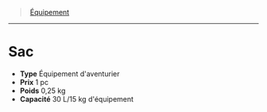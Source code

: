 ﻿---
!EquipmentItem
Type: Équipement d'aventurier
Price: 1 pc
Weight: 0,25 kg
Capacity: 30 L/15 kg d'équipement
Id: equipment_hd.md#sac
ParentLink: equipment_hd.md#Équipement
Name: Sac
ParentName: Équipement
NameLevel: 1
Attributes: {}
---
> [Équipement](hd_equipment.md)

---

# Sac

- **Type** Équipement d'aventurier
- **Prix** 1 pc
- **Poids** 0,25 kg
- **Capacité** 30 L/15 kg d'équipement

